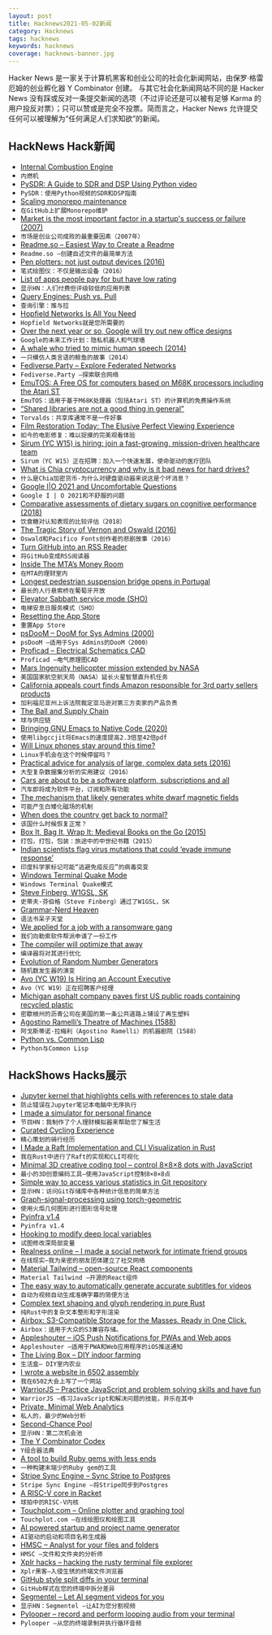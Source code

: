 ```yaml
---
layout: post
title: Hacknews2021-05-02新闻
category: Hacknews
tags: hacknews
keywords: hacknews
coverage: hacknews-banner.jpg
---
```


Hacker News 是一家关于计算机黑客和创业公司的社会化新闻网站，由保罗·格雷厄姆的创业孵化器 Y Combinator 创建。
与其它社会化新闻网站不同的是 Hacker News 没有踩或反对一条提交新闻的选项（不过评论还是可以被有足够 Karma 的用户投反对票）；只可以赞或是完全不投票。简而言之，Hacker News 允许提交任何可以被理解为“任何满足人们求知欲”的新闻。

## HackNews Hack新闻


- [Internal Combustion Engine](https://ciechanow.ski/internal-combustion-engine/)
- `内燃机`
- [PySDR: A Guide to SDR and DSP Using Python video](https://fosdem.org/2021/schedule/event/fsr_pysdr_guide_to_sdr_and_dsp_using_python/)
- `PySDR：使用Python视频的SDR和DSP指南`
- [Scaling monorepo maintenance](https://github.blog/2021-04-29-scaling-monorepo-maintenance/)
- `在GitHub上扩展Monorepo维护`
- [Market is the most important factor in a startup's success or failure (2007)](https://pmarchive.com/guide_to_startups_part4.html)
- `市场是创业公司成败的最重要因素（2007年）`
- [Readme.so – Easiest Way to Create a Readme](https://readme.so/)
- `Readme.so –创建自述文件的最简单方法`
- [Pen plotters: not just output devices (2016)](https://scruss.com/blog/2016/05/17/pen-plotters-not-just-output-devices/)
- `笔式绘图仪：不仅是输出设备（2016）`
- [List of apps people pay for but have low rating](http://ideasfilter.com/)
- `显示HN：人们付费但评级较低的应用列表`
- [Query Engines: Push vs. Pull](http://justinjaffray.com/query-engines-push-vs.-pull/)
- `查询引擎：推与拉`
- [Hopfield Networks Is All You Need](https://ml-jku.github.io/hopfield-layers/)
- `Hopfield Networks就是您所需要的`
- [Over the next year or so, Google will try out new office designs](https://www.nytimes.com/2021/04/30/technology/google-back-to-office-workers.html)
- `Google的未来工作计划：隐私机器人和气球墙`
- [A whale who tried to mimic human speech (2014)](https://www.smithsonianmag.com/science-nature/story-one-whale-who-tried-bridge-linguistic-divide-between-animals-humans-180951437/)
- `一只模仿人类言语的鲸鱼的故事（2014）`
- [Fediverse.Party – Explore Federated Networks](https://fediverse.party/en/miscellaneous)
- `Fediverse.Party –探索联合网络`
- [EmuTOS: A Free OS for computers based on M68K processors including the Atari ST](https://emutos.sourceforge.io/)
- `EmuTOS：适用于基于M68K处理器（包括Atari ST）的计算机的免费操作系统`
- [“Shared libraries are not a good thing in general”](https://lore.kernel.org/lkml/CAHk-=whs8QZf3YnifdLv57+FhBi5_WeNTG1B-suOES=RcUSmQg@mail.gmail.com/)
- `Torvalds：共享库通常不是一件好事`
- [Film Restoration Today: The Elusive Perfect Viewing Experience](https://mubi.com/notebook/posts/film-restoration-today-the-elusive-perfect-viewing-experience)
- `如今的电影修复：难以捉摸的完美观看体验`
- [Sirum (YC W15) is hiring: join a fast-growing, mission-driven healthcare team](https://www.sirum.org/about#careers)
- `Sirum（YC W15）正在招聘：加入一个快速发展，使命驱动的医疗团队`
- [What is Chia cryptocurrency and why is it bad news for hard drives?](https://www.tomsguide.com/news/what-is-chia-cryptocurrency-and-why-is-it-bad-news-for-hard-drives)
- `什么是Chia加密货币-为什么对硬盘驱动器来说这是个坏消息？`
- [Google I|O 2021 and Uncomfortable Questions](https://commonsware.com/blog/2021/05/01/google-io-2021-uncomfortable-questions.html)
- `Google I | O 2021和不舒服的问题`
- [Comparative assessments of dietary sugars on cognitive performance (2018)](https://www.sciencedirect.com/science/article/abs/pii/S0031938417304328)
- `饮食糖对认知表现的比较评估（2018）`
- [The Tragic Story of Vernon and Oswald (2016)](https://chrisgliddon.com/the-tragic-story-of-vernon-and-oswald-7540fa359509)
- `Oswald和Pacifico Fonts创作者的悲剧故事（2016）`
- [Turn GitHub into an RSS Reader](https://github.com/osmoscraft/osmosfeed)
- `将GitHub变成RSS阅读器`
- [Inside The MTA’s Money Room](https://www.curbed.com/2021/04/al-putre-mta-money-room.html)
- `在MTA的理财室内`
- [Longest pedestrian suspension bridge opens in Portugal](https://www.reuters.com/lifestyle/oddly-enough/high-anxiety-worlds-longest-pedestrian-suspension-bridge-opens-portugal-2021-04-29/)
- `最长的人行悬索桥在葡萄牙开放`
- [Elevator Sabbath service mode (SHO)](https://elevation.fandom.com/wiki/Sabbath_service_(SHO))
- `电梯安息日服务模式（SHO）`
- [Resetting the App Store](https://www.ben-evans.com/benedictevans/2021/4/30/resetting-the-app-store)
- `重置App Store`
- [psDooM – DooM for Sys Admins (2000)](http://psdoom.sourceforge.net/)
- `psDooM –适用于Sys Admins的DooM（2000）`
- [Proficad – Electrical Schematics CAD](https://www.proficad.com/)
- `Proficad –电气原理图CAD`
- [Mars Ingenuity helicopter mission extended by NASA](https://www.bbc.com/news/science-environment-56951752)
- `美国国家航空航天局（NASA）延长火星智慧直升机任务`
- [California appeals court finds Amazon responsible for 3rd party sellers products](https://www.theverge.com/2021/5/1/22414185/california-appeals-court-amazon-marketplace-responsible-third-party-hoverboard)
- `加利福尼亚州上诉法院裁定亚马逊对第三方卖家的产品负责`
- [The Ball and Supply Chain](https://puri.sm/posts/the-ball-and-supply-chain/)
- `球与供应链`
- [Bringing GNU Emacs to Native Code (2020)](https://arxiv.org/abs/2004.02504)
- `使用libgccjit将Emacs的速度提高2.3倍至42倍pdf`
- [Will Linux phones stay around this time?](https://linmob.net/will-linux-phones-stay-around-this-time/)
- `Linux手机会在这个时候停留吗？`
- [Practical advice for analysis of large, complex data sets (2016)](https://www.unofficialgoogledatascience.com/2016/10/practical-advice-for-analysis-of-large.html)
- `大型复杂数据集分析的实用建议（2016）`
- [Cars are about to be a software platform, subscriptions and all](https://www.bloomberg.com/news/articles/2021-05-01/your-car-is-about-to-be-a-software-platform-subscriptions-and-all)
- `汽车即将成为软件平台，订阅和所有功能`
- [The mechanism that likely generates white dwarf magnetic fields](https://phys.org/news/2021-04-mechanism-huge-white-dwarf-magnetic.html)
- `可能产生白矮化磁场的机制`
- [When does the country get back to normal?](https://philip.greenspun.com/blog/2021/05/01/coronapanic-when-does-country-get-back-to-normal/)
- `该国什么时候恢复正常？`
- [Box It, Bag It, Wrap It: Medieval Books on the Go (2015)](https://medievalbooks.nl/2015/02/06/box-it-bag-it-wrap-it-medieval-books-on-the-go/)
- `打包，打包，包装：旅途中的中世纪书籍（2015）`
- [Indian scientists flag virus mutations that could ‘evade immune response’](https://www.reuters.com/world/india/indian-scientists-flag-virus-mutations-that-could-evade-immune-response-2021-05-01/)
- `印度科学家标记可能“逃避免疫反应”的病毒突变`
- [Windows Terminal Quake Mode](https://github.com/microsoft/terminal/blob/main/doc/specs/%23653%20-%20Quake%20Mode/%23653%20-%20Quake%20Mode.md)
- `Windows Terminal Quake模式`
- [Steve Finberg, W1GSL, SK](https://wma.arrl.org/blog/2021/04/26/steve-finberg-w1gsl-sk/)
- `史蒂夫·芬伯格（Steve Finberg）通过了W1GSL，SK`
- [Grammar-Nerd Heaven](https://www.newyorker.com/culture/comma-queen/grammar-nerd-heaven)
- `语法书呆子天堂`
- [We applied for a job with a ransomware gang](https://cybernews.com/security/how-we-applied-to-work-with-ransomware-gang/)
- `我们向勒索软件帮派申请了一份工作`
- [The compiler will optimize that away](https://blog.royalsloth.eu/posts/the-compiler-will-optimize-that-away/)
- `编译器将对其进行优化`
- [Evolution of Random Number Generators](https://www.johndcook.com/blog/2021/04/29/reinventing-rng/)
- `随机数发生器的演变`
- [Avo (YC W19) Is Hiring an Account Executive](https://app.beapplied.com/apply/mortet0smh)
- `Avo（YC W19）正在招聘客户经理`
- [Michigan asphalt company paves first US public roads containing recycled plastic](https://www.secondwavemedia.com/epicenter/features/local-asphalt-company-paves-recycled-plastic-roads.aspx)
- `密歇根州的沥青公司在美国的第一条公共道路上铺设了再生塑料`
- [Agostino Ramelli’s Theatre of Machines (1588)](https://publicdomainreview.org/collection/agostino-ramelli-theatre-of-machines)
- `阿戈斯蒂诺·拉梅利（Agostino Ramelli）的机器剧院（1588）`
- [Python vs. Common Lisp](https://lisp-journey.gitlab.io/pythonvslisp/)
- `Python与Common Lisp`


## HackShows Hacks展示

- [ Jupyter kernel that highlights cells with references to stale data](https://nbsafety.org)
- `防止错误在Jupyter笔记本电脑中无序执行`
- [ I made a simulator for personal finance](https://projectifi.io/)
- `节目HN：我制作了个人理财模拟器来帮助您了解生活`
- [ Curated Cycling Experience](https://ridevelo.com/)
- `精心策划的骑行经历`
- [ I Made a Raft Implementation and CLI Visualization in Rust](https://github.com/andreev-io/Raft)
- `我在Rust中进行了Raft的实现和CLI可视化`
- [ Minimal 3D creative coding tool – control 8×8×8 dots with JavaScript](https://doersino.github.io/tixyz/)
- `最小的3D创意编码工具–使用JavaScript控制8×8×8点`
- [ Simple way to access various statistics in Git repository](https://github.com/arzzen/git-quick-stats)
- `显示HN：访问Git存储库中各种统计信息的简单方法`
- [ Graph-signal-processing using torch-geometric](https://github.com/aGIToz/Graph_Signal_Processing)
- `使用火炬几何图形进行图形信号处理`
- [ Pyinfra v1.4](https://github.com/Fizzadar/pyinfra/releases/tag/v1.4)
- `Pyinfra v1.4`
- [ Hooking to modify deep local variables](https://churchofthought.org/blog/2020/10/15/coursera-playback-speed-a-cross-browser-webextension/)
- `试图修改深局部变量`
- [ Realness online – I made a social network for intimate friend groups](https://github.com/realness-online/web)
- `在线现实–我为亲密的朋友团体建立了社交网络`
- [ Material Tailwind – open-source React components](https://material-tailwind.com/)
- `Material Tailwind –开源的React组件`
- [ The easy way to automatically generate accurate subtitles for videos](https://editr.io/beta)
- `自动为视频自动生成准确字幕的简便方法`
- [ Complex text shaping and glyph rendering in pure Rust](https://github.com/dfrg/swash)
- `纯Rust中的复杂文本整形和字形渲染`
- [ Airbox: S3-Compatible Storage for the Masses. Ready in One Click.](https://www.airbox.ai/blog/s3-compatible-storage-in-one-click/)
- `Airbox：适用于大众的S3兼容存储。`
- [ Appleshouter – iOS Push Notifications for PWAs and Web apps](https://github.com/kosmigramma/appleshouter)
- `Appleshouter –适用于PWA和Web应用程序的iOS推送通知`
- [ The Living Box – DIY indoor farming](https://thelivingbx.medium.com/the-living-box-d2e758608750)
- `生活盒– DIY室内农业`
- [ I wrote a website in 6502 assembly](https://www.mdw.la/mdwos/)
- `我在6502大会上写了一个网站`
- [ WarriorJS – Practice JavaScript and problem solving skills and have fun](https://github.com/olistic/warriorjs)
- `WarriorJS –练习JavaScript和解决问题的技能，并乐在其中`
- [ Private, Minimal Web Analytics](https://github.com/christian-fei/minimal-analytics)
- `私人的，最少的Web分析`
- [ Second-Chance Pool](https://news.ycombinator.com/pool)
- `显示HN：第二次机会池`
- [ The Y Combinator Codex](https://phoe.github.io/codex.html)
- `Y组合器法典`
- [ A tool to build Ruby gems with less ends](https://github.com/ch1c0t/bgem)
- `一种构建末端少的Ruby gem的工具`
- [ Stripe Sync Engine – Sync Stripe to Postgres](https://github.com/supabase/stripe-sync-engine)
- `Stripe Sync Engine –将Stripe同步到Postgres`
- [ A RISC-V core in Racket](http://guillaume.baierouge.fr/2021/04/23/simulating-digital-circuits-in-racket/a-risc-v-core-in-racket/index.html)
- `球拍中的RISC-V内核`
- [ Touchplot.com – Online plotter and graphing tool](https://touchplot.com)
- `Touchplot.com –在线绘图仪和绘图工具`
- [ AI powered startup and project name generator](https://namebatao.com/)
- `AI驱动的启动和项目名称生成器`
- [ HMSC – Analyst for your files and folders](https://github.com/Abdullah-V/HMSC)
- `HMSC –文件和文件夹的分析师`
- [ Xplr hacks – hacking the rusty terminal file explorer](https://github.com/sayanarijit/xplr/wiki/Hacks)
- `Xplr黑客–入侵生锈的终端文件浏览器`
- [ GitHub style split diffs in your terminal](https://github.com/banga/git-split-diffs)
- `GitHub样式在您的终端中拆分差异`
- [ Segmentel – Let AI segment videos for you](http://www.segmentel.com)
- `显示HN：Segmentel –让AI为您分割视频`
- [ Pylooper – record and perform looping audio from your terminal](https://github.com/qpwo/pylooper)
- `Pylooper –从您的终端录制并执行循环音频`

